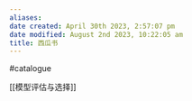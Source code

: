 ```yaml
---
aliases: 
date created: April 30th 2023, 2:57:07 pm
date modified: August 2nd 2023, 10:22:05 am
title: 西瓜书
---
```

#catalogue

[[模型评估与选择]]